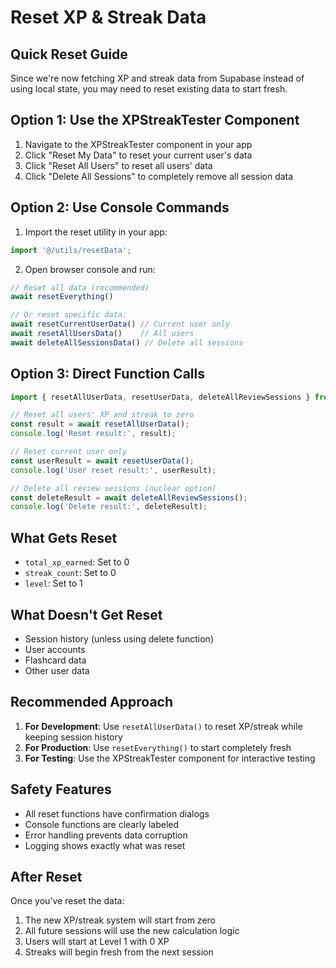 # Reset XP & Streak Data

## Quick Reset Guide

Since we're now fetching XP and streak data from Supabase instead of using local state, you may need to reset existing data to start fresh.

## Option 1: Use the XPStreakTester Component

1. Navigate to the XPStreakTester component in your app
2. Click "Reset My Data" to reset your current user's data
3. Click "Reset All Users" to reset all users' data
4. Click "Delete All Sessions" to completely remove all session data

## Option 2: Use Console Commands

1. Import the reset utility in your app:
```typescript
import '@/utils/resetData';
```

2. Open browser console and run:
```javascript
// Reset all data (recommended)
await resetEverything()

// Or reset specific data:
await resetCurrentUserData() // Current user only
await resetAllUsersData()    // All users
await deleteAllSessionsData() // Delete all sessions
```

## Option 3: Direct Function Calls

```typescript
import { resetAllUserData, resetUserData, deleteAllReviewSessions } from '@/lib/reviewSessions';

// Reset all users' XP and streak to zero
const result = await resetAllUserData();
console.log('Reset result:', result);

// Reset current user only
const userResult = await resetUserData();
console.log('User reset result:', userResult);

// Delete all review sessions (nuclear option)
const deleteResult = await deleteAllReviewSessions();
console.log('Delete result:', deleteResult);
```

## What Gets Reset

- `total_xp_earned`: Set to 0
- `streak_count`: Set to 0  
- `level`: Set to 1

## What Doesn't Get Reset

- Session history (unless using delete function)
- User accounts
- Flashcard data
- Other user data

## Recommended Approach

1. **For Development**: Use `resetAllUserData()` to reset XP/streak while keeping session history
2. **For Production**: Use `resetEverything()` to start completely fresh
3. **For Testing**: Use the XPStreakTester component for interactive testing

## Safety Features

- All reset functions have confirmation dialogs
- Console functions are clearly labeled
- Error handling prevents data corruption
- Logging shows exactly what was reset

## After Reset

Once you've reset the data:
1. The new XP/streak system will start from zero
2. All future sessions will use the new calculation logic
3. Users will start at Level 1 with 0 XP
4. Streaks will begin fresh from the next session 